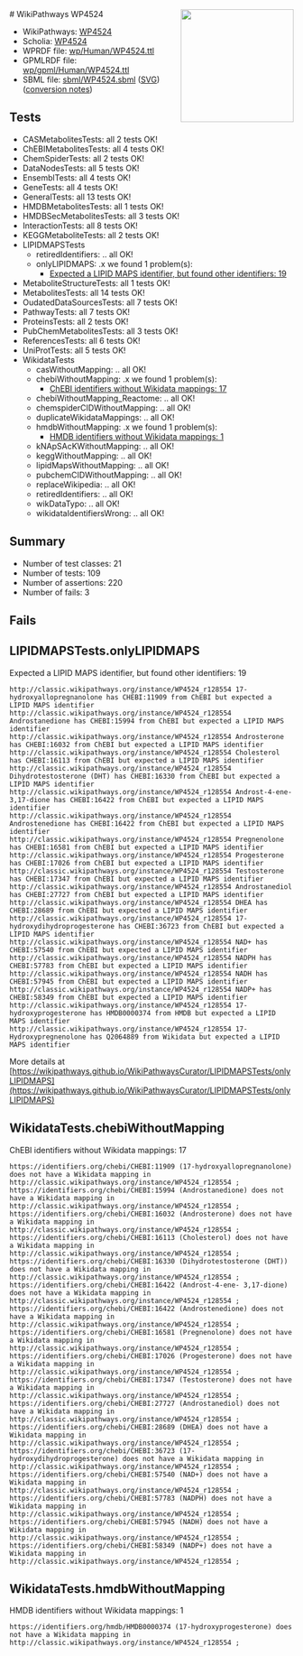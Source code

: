 <img style="float: right; width: 200px" src="../logo.png" />
# WikiPathways WP4524

* WikiPathways: [WP4524](https://identifiers.org/wikipathways:WP4524)
* Scholia: [WP4524](https://scholia.toolforge.org/wikipathways/WP4524)
* WPRDF file: [wp/Human/WP4524.ttl](../wp/Human/WP4524.ttl)
* GPMLRDF file: [wp/gpml/Human/WP4524.ttl](../wp/gpml/Human/WP4524.ttl)
* SBML file: [sbml/WP4524.sbml](../sbml/WP4524.sbml) ([SVG](../sbml/WP4524.svg)) ([conversion notes](../sbml/WP4524.txt))

## Tests
* CASMetabolitesTests: all 2 tests OK!
* ChEBIMetabolitesTests: all 4 tests OK!
* ChemSpiderTests: all 2 tests OK!
* DataNodesTests: all 5 tests OK!
* EnsemblTests: all 4 tests OK!
* GeneTests: all 4 tests OK!
* GeneralTests: all 13 tests OK!
* HMDBMetabolitesTests: all 1 tests OK!
* HMDBSecMetabolitesTests: all 3 tests OK!
* InteractionTests: all 8 tests OK!
* KEGGMetaboliteTests: all 2 tests OK!
* LIPIDMAPSTests
    * retiredIdentifiers: .. all OK!
    * onlyLIPIDMAPS: .x we found 1 problem(s):
        * [Expected a LIPID MAPS identifier, but found other identifiers: 19](#d0bfb681)
* MetaboliteStructureTests: all 1 tests OK!
* MetabolitesTests: all 14 tests OK!
* OudatedDataSourcesTests: all 7 tests OK!
* PathwayTests: all 7 tests OK!
* ProteinsTests: all 2 tests OK!
* PubChemMetabolitesTests: all 3 tests OK!
* ReferencesTests: all 6 tests OK!
* UniProtTests: all 5 tests OK!
* WikidataTests
    * casWithoutMapping: .. all OK!
    * chebiWithoutMapping: .x we found 1 problem(s):
        * [ChEBI identifiers without Wikidata mappings: 17](#71d5450a)
    * chebiWithoutMapping_Reactome: .. all OK!
    * chemspiderCIDWithoutMapping: .. all OK!
    * duplicateWikidataMappings: .. all OK!
    * hmdbWithoutMapping: .x we found 1 problem(s):
        * [HMDB identifiers without Wikidata mappings: 1](#8860e69b)
    * kNApSAcKWithoutMapping: .. all OK!
    * keggWithoutMapping: .. all OK!
    * lipidMapsWithoutMapping: .. all OK!
    * pubchemCIDWithoutMapping: .. all OK!
    * replaceWikipedia: .. all OK!
    * retiredIdentifiers: .. all OK!
    * wikDataTypo: .. all OK!
    * wikidataIdentifiersWrong: .. all OK!


## Summary

* Number of test classes: 21
* Number of tests: 109
* Number of assertions: 220
* Number of fails: 3

## Fails

<a name="d0bfb681" />

## LIPIDMAPSTests.onlyLIPIDMAPS

Expected a LIPID MAPS identifier, but found other identifiers: 19
```
http://classic.wikipathways.org/instance/WP4524_r128554 17-hydroxyallopregnanolone has CHEBI:11909 from ChEBI but expected a LIPID MAPS identifier
http://classic.wikipathways.org/instance/WP4524_r128554 Androstanedione has CHEBI:15994 from ChEBI but expected a LIPID MAPS identifier
http://classic.wikipathways.org/instance/WP4524_r128554 Androsterone has CHEBI:16032 from ChEBI but expected a LIPID MAPS identifier
http://classic.wikipathways.org/instance/WP4524_r128554 Cholesterol has CHEBI:16113 from ChEBI but expected a LIPID MAPS identifier
http://classic.wikipathways.org/instance/WP4524_r128554 Dihydrotestosterone (DHT) has CHEBI:16330 from ChEBI but expected a LIPID MAPS identifier
http://classic.wikipathways.org/instance/WP4524_r128554 Androst-4-ene- 3,17-dione has CHEBI:16422 from ChEBI but expected a LIPID MAPS identifier
http://classic.wikipathways.org/instance/WP4524_r128554 Androstenedione has CHEBI:16422 from ChEBI but expected a LIPID MAPS identifier
http://classic.wikipathways.org/instance/WP4524_r128554 Pregnenolone has CHEBI:16581 from ChEBI but expected a LIPID MAPS identifier
http://classic.wikipathways.org/instance/WP4524_r128554 Progesterone has CHEBI:17026 from ChEBI but expected a LIPID MAPS identifier
http://classic.wikipathways.org/instance/WP4524_r128554 Testosterone has CHEBI:17347 from ChEBI but expected a LIPID MAPS identifier
http://classic.wikipathways.org/instance/WP4524_r128554 Androstanediol has CHEBI:27727 from ChEBI but expected a LIPID MAPS identifier
http://classic.wikipathways.org/instance/WP4524_r128554 DHEA has CHEBI:28689 from ChEBI but expected a LIPID MAPS identifier
http://classic.wikipathways.org/instance/WP4524_r128554 17-hydroxydihydroprogesterone has CHEBI:36723 from ChEBI but expected a LIPID MAPS identifier
http://classic.wikipathways.org/instance/WP4524_r128554 NAD+ has CHEBI:57540 from ChEBI but expected a LIPID MAPS identifier
http://classic.wikipathways.org/instance/WP4524_r128554 NADPH has CHEBI:57783 from ChEBI but expected a LIPID MAPS identifier
http://classic.wikipathways.org/instance/WP4524_r128554 NADH has CHEBI:57945 from ChEBI but expected a LIPID MAPS identifier
http://classic.wikipathways.org/instance/WP4524_r128554 NADP+ has CHEBI:58349 from ChEBI but expected a LIPID MAPS identifier
http://classic.wikipathways.org/instance/WP4524_r128554 17-hydroxyprogesterone has HMDB0000374 from HMDB but expected a LIPID MAPS identifier
http://classic.wikipathways.org/instance/WP4524_r128554 17-Hydroxypregnenolone has Q2064889 from Wikidata but expected a LIPID MAPS identifier
```

More details at [https://wikipathways.github.io/WikiPathwaysCurator/LIPIDMAPSTests/onlyLIPIDMAPS](https://wikipathways.github.io/WikiPathwaysCurator/LIPIDMAPSTests/onlyLIPIDMAPS)

<a name="71d5450a" />

## WikidataTests.chebiWithoutMapping

ChEBI identifiers without Wikidata mappings: 17
```
https://identifiers.org/chebi/CHEBI:11909 (17-hydroxyallopregnanolone) does not have a Wikidata mapping in http://classic.wikipathways.org/instance/WP4524_r128554 ; 
https://identifiers.org/chebi/CHEBI:15994 (Androstanedione) does not have a Wikidata mapping in http://classic.wikipathways.org/instance/WP4524_r128554 ; 
https://identifiers.org/chebi/CHEBI:16032 (Androsterone) does not have a Wikidata mapping in http://classic.wikipathways.org/instance/WP4524_r128554 ; 
https://identifiers.org/chebi/CHEBI:16113 (Cholesterol) does not have a Wikidata mapping in http://classic.wikipathways.org/instance/WP4524_r128554 ; 
https://identifiers.org/chebi/CHEBI:16330 (Dihydrotestosterone (DHT)) does not have a Wikidata mapping in http://classic.wikipathways.org/instance/WP4524_r128554 ; 
https://identifiers.org/chebi/CHEBI:16422 (Androst-4-ene- 3,17-dione) does not have a Wikidata mapping in http://classic.wikipathways.org/instance/WP4524_r128554 ; 
https://identifiers.org/chebi/CHEBI:16422 (Androstenedione) does not have a Wikidata mapping in http://classic.wikipathways.org/instance/WP4524_r128554 ; 
https://identifiers.org/chebi/CHEBI:16581 (Pregnenolone) does not have a Wikidata mapping in http://classic.wikipathways.org/instance/WP4524_r128554 ; 
https://identifiers.org/chebi/CHEBI:17026 (Progesterone) does not have a Wikidata mapping in http://classic.wikipathways.org/instance/WP4524_r128554 ; 
https://identifiers.org/chebi/CHEBI:17347 (Testosterone) does not have a Wikidata mapping in http://classic.wikipathways.org/instance/WP4524_r128554 ; 
https://identifiers.org/chebi/CHEBI:27727 (Androstanediol) does not have a Wikidata mapping in http://classic.wikipathways.org/instance/WP4524_r128554 ; 
https://identifiers.org/chebi/CHEBI:28689 (DHEA) does not have a Wikidata mapping in http://classic.wikipathways.org/instance/WP4524_r128554 ; 
https://identifiers.org/chebi/CHEBI:36723 (17-hydroxydihydroprogesterone) does not have a Wikidata mapping in http://classic.wikipathways.org/instance/WP4524_r128554 ; 
https://identifiers.org/chebi/CHEBI:57540 (NAD+) does not have a Wikidata mapping in http://classic.wikipathways.org/instance/WP4524_r128554 ; 
https://identifiers.org/chebi/CHEBI:57783 (NADPH) does not have a Wikidata mapping in http://classic.wikipathways.org/instance/WP4524_r128554 ; 
https://identifiers.org/chebi/CHEBI:57945 (NADH) does not have a Wikidata mapping in http://classic.wikipathways.org/instance/WP4524_r128554 ; 
https://identifiers.org/chebi/CHEBI:58349 (NADP+) does not have a Wikidata mapping in http://classic.wikipathways.org/instance/WP4524_r128554 ; 
```

<a name="8860e69b" />

## WikidataTests.hmdbWithoutMapping

HMDB identifiers without Wikidata mappings: 1
```
https://identifiers.org/hmdb/HMDB0000374 (17-hydroxyprogesterone) does not have a Wikidata mapping in http://classic.wikipathways.org/instance/WP4524_r128554 ; 
```

